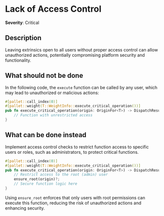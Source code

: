 # Lack of Access Control

**Severity**: Critical

## Description

Leaving extrinsics open to all users without proper access control can allow unauthorized actions, potentially
compromising platform security and functionality.

## What should not be done

In the following code, the `execute` function can be called by any user, which may lead to unauthorized or malicious
actions:

```rust
#[pallet::call_index(0)]
#[pallet::weight(T::WeightInfo::execute_critical_operation())]
pub fn execute_critical_operation(origin: OriginFor<T>) -> DispatchResult {
    // Function with unrestricted access
}
```

## What can be done instead

Implement access control checks to restrict function access to specific users or roles, such as administrators, to
protect critical functions.

```rust
#[pallet::call_index(0)]
#[pallet::weight(T::WeightInfo::execute_critical_operation())]
pub fn execute_critical_operation(origin: OriginFor<T>) -> DispatchResult {
    // Restrict access to the root (admin) user
    ensure_root(origin)?;
    // Secure function logic here
}
```

Using `ensure_root` enforces that only users with root permissions can execute this function, reducing the risk of
unauthorized actions and enhancing security.
